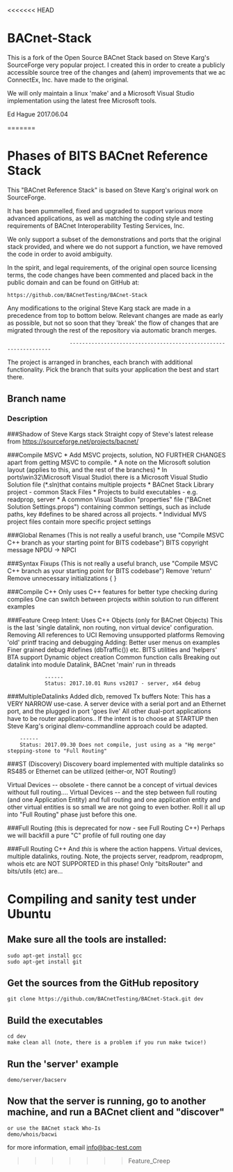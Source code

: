 <<<<<<< HEAD
# BACnet-Stack

This is a fork of the Open Source BACnet Stack based on Steve Karg's SourceForge very popular project. I created this 
in order to create a publicly accessible source tree of the changes and (ahem) improvements that we ac ConnectEx, Inc.
have made to the original.

We will only maintain a linux 'make' and a Microsoft Visual Studio implementation using the latest free Microsoft tools.

Ed Hague 2017.06.04


=======
# Phases of BITS BACnet Reference Stack

This "BACnet Reference Stack" is based on Steve Karg's original work on SourceForge.

It has been pummelled, fixed and upgraded to support various more advanced applications, as well as
matching the coding style and testing requirements of BACnet Interoperability Testing Services, Inc.

We only support a subset of the demonstrations and ports that the original stack provided, and where
we do not support a function, we have removed the code in order to avoid ambiguity.

In the spirit, and legal requirements, of the original open source licensing terms, the code changes
have been commented and placed back in the public domain and can be found on GitHub at:

    https://github.com/BACnetTesting/BACnet-Stack

Any modifications to the original Steve Karg stack are made in a precedence from top to bottom below.
Relevant changes are made as early as possible, but not so soon that they 'break' the flow of changes
that are migrated through the rest of the repository via automatic branch merges.

                        ----------------------------------------------------------------

The project is arranged in branches, each branch with additional functionality. Pick the branch that
suits your application the best and start there.

## Branch name
### Description

###Shadow of Steve Kargs stack
    Straight copy of Steve's latest release from https://sourceforge.net/projects/bacnet/

###Compile MSVC
    * Add MSVC projects, solution, NO FURTHER CHANGES apart from getting MSVC to compile.
    * A note on the Microsoft solution layout (applies to this, and the rest of the branches)
        * In ports\win32\Microsoft Visual Studio\ there is a Microsoft Visual Studio Solution file (*.sln)that contains multiple projects
            * BACnet Stack Library project - common Stack Files
            * Projects to build executables - e.g. readprop, server
        * A common Visual Studion "properties" file ("BACnet Solution Settings.props") containing common settings, such as include paths, key #defines to be shared across all projects.
        * Individual MVS project files contain more specific project settings

###Global Renames
    (This is not really a useful branch, use "Compile MSVC C++ branch as your starting point for BITS codebase")
    BITS copyright message
    NPDU -> NPCI

###Syntax Fixups
    (This is not really a useful branch, use "Compile MSVC C++ branch as your starting point for BITS codebase")
    Remove 'return'
    Remove unnecessary initializations
    { }

###Compile C++
    Only uses C++ features for better type checking during compiles
    One can switch between projects within solution to run different examples

###Feature Creep
    Intent:
        Uses C++ Objects (only for BACnet Objects)
        This is the last 'single datalink, non routing, non virtual device' configuration.
    Removing
        All references to UCI
        Removing unsupported platforms
        Removing 'old' printf tracing and debugging
    Adding:
        Better user menus on examples
        Finer grained debug #defines (dbTraffic()) etc.
        BITS utilities and 'helpers'
        BTA support
        Dynamic object creation
        Common function calls
        Breaking out datalink into module
        Datalink, BACnet 'main' run in threads

                ------
                Status: 2017.10.01 Runs vs2017 - server, x64 debug

###MultipleDatalinks
    Added dlcb, removed Tx buffers
    Note: This has a VERY NARROW use-case. A server device with a serial port and an Ethernet port, and the plugged in port 'goes live'
    All other dual-port applications have to be router applications..
    If the intent is to choose at STARTUP then Steve Karg's original dlenv-commandline approach could be adapted.

        ------
        Status: 2017.09.30 Does not compile, just using as a "Hg merge" stepping-stone to "Full Routing"

###ST (Discovery)
    Discovery board implemented with multiple datalinks so RS485 or Ethernet can be utilized (either-or, NOT Routing!)

Virtual Devices
    -- obsolete - there cannot be a concept of virtual devices without full routing.... Virtual Devices
    -- and the step between full routing (and one Application Entity) and full routing and one application entity and other virtual entities is so small we are not going to even bother. Roll it all up into "Full Routing" phase just before this one.

###Full Routing (this is deprecated for now - see Full Routing C++)
    Perhaps we will backfill a pure "C" profile of full routing one day

###Full Routing C++
    And _this_ is where the action happens. Virtual devices, multiple datalinks, routing.
    Note, the projects server, readprom, readpropm, whois etc are NOT SUPPORTED in this phase! Only "bitsRouter" and bits/utils (etc) are...

# Compiling and sanity test under Ubuntu

## Make sure all the tools are installed:
    sudo apt-get install gcc
    sudo apt-get install git

## Get the sources from the GitHub repository
    git clone https://github.com/BACnetTesting/BACnet-Stack.git dev

## Build the executables
    cd dev
    make clean all (note, there is a problem if you run make twice!)

## Run the 'server' example
    demo/server/bacserv

## Now that the server is running, go to another machine, and run a BACnet client and "discover"
    or use the BACnet stack Who-Is
    demo/whois/bacwi

for more information, email info@bac-test.com

>>>>>>> Feature_Creep

